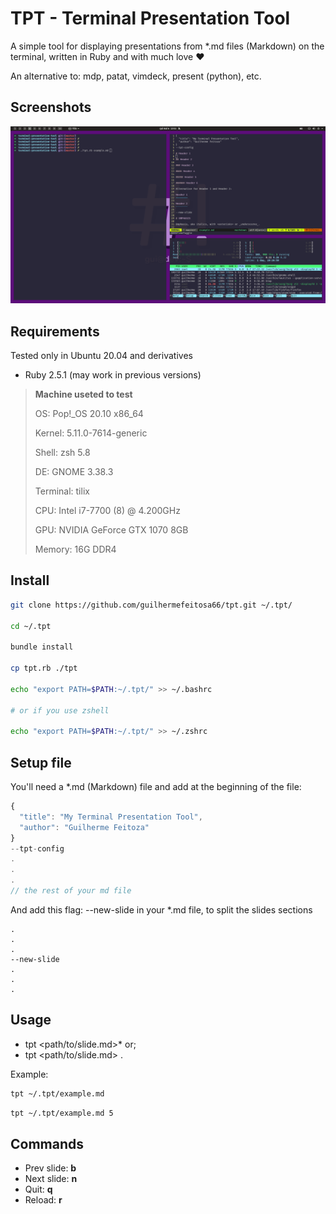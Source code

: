 # TPT - Terminal Presentation Tool

A simple tool for displaying presentations from *.md files (Markdown) on the terminal, written in Ruby and with much love ❤️

An alternative to: mdp, patat, vimdeck, present (python), etc.

## Screenshots

![Screenshots](./screenshots/screenshots-animated.gif)

## Requirements

Tested only in Ubuntu 20.04 and derivatives

- Ruby 2.5.1 (may work in previous versions)

> **Machine useted to test**
>
> OS: Pop!_OS 20.10 x86_64
>
> Kernel: 5.11.0-7614-generic
>
> Shell: zsh 5.8
>
> DE: GNOME 3.38.3
>
> Terminal: tilix
>
> CPU: Intel i7-7700 (8) @ 4.200GHz
>
> GPU: NVIDIA GeForce GTX 1070 8GB
>
> Memory: 16G DDR4


## Install

```bash
git clone https://github.com/guilhermefeitosa66/tpt.git ~/.tpt/

cd ~/.tpt

bundle install

cp tpt.rb ./tpt

echo "export PATH=$PATH:~/.tpt/" >> ~/.bashrc

# or if you use zshell

echo "export PATH=$PATH:~/.tpt/" >> ~/.zshrc
```

## Setup file

You'll need a *.md (Markdown) file and add at the beginning of the file:

```javascript
{  
  "title": "My Terminal Presentation Tool",
  "author": "Guilherme Feitoza"
}
--tpt-config
.
.
.
// the rest of your md file
```

And add this flag: --new-slide in your *.md file, to split the slides sections

```
.
.
.
--new-slide
.
.
.
```

## Usage

- tpt <path/to/slide.md>* or;
- tpt <path/to/slide.md> <start slide number>.

Example:

```bash
tpt ~/.tpt/example.md
```

```bash
tpt ~/.tpt/example.md 5
```



## Commands

- Prev slide: **b**
- Next slide: **n**
- Quit:       **q**
- Reload:     **r**
